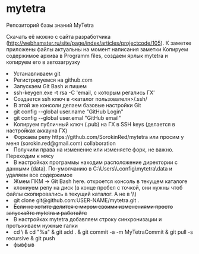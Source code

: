 # mytetra
Репозиторий базы знаний MyTetra

Скачать её можно с сайта разработчика (http://webhamster.ru/site/page/index/articles/projectcode/105). К заметке приложены файлы актуальны на момент написания заметки
Копируем содержимое архива в Programm files, создаем ярлык mytetra и копируем его в автозагрузку
<ui>
<li>Устанавливаем git</li>
<li>Регистрируемся на github.com </li>
<li>Запускаем Git Bash и пишем </li>
<li>	ssh-keygen.exe -t rsa -C 'email, с которым регались ГХ'</li>
<li>Создается ssh ключ в <каталог пользователя>/.ssh/</li>
<li>В этой же консоли делаем базовые настройки Git</li>
<li>  git config --global user.name "GitHub Login"</li>
<li>	git config --global user.emal "GitHub email"</li>
<li>Копируем публичный ключ (.pub) на ГХ в SSH keys (делается в настройках аккауна ГХ)</li>
<li>Форкаем репу https://github.com/SorokinRed/mytetra или просим у меня (sorokin.red@gmail.com) collaboration</li>
<li>Получили права на изменение или изменяете форк, не важно. Переходим к мясу</li>
<li>В настройках программы находим расположение директории с данными (data). По-умолчанию в C:\Users\<USER_NAME>\.config\mytetra\data и удаляем все содержимое</li>
<li>Жмем ПКМ -> Git Bash here. откроется консоль в текущем каталоге</li>
<li>клониуем репу на диск (в конце пробел с точкой, они нужны чтоб файлы скопировались в текущий каталог. А не в <current_dir>\<repo_name>\)</li>
<li>	git clone git@github.com:USER-NAME/mytetra.git . </li>
<li><s>Если не хотите делится с миром своими изменениями просто запускайте mytetra и работайте</s></li>
<li>В настройках mytetra добавляем строку синхронизации и протыкиваем нужные галки</li>
<li>	cd \ & cd "%a" & git add . & git commit -a -m MyTetraCommit & git pull -s recursive & git push</li>
<li>фывфыв</li>
</ui>
